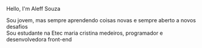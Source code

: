  Hello, I'm Aleff Souza
 
 <div>Sou jovem, mas sempre aprendendo coisas novas e sempre aberto a novos desafios

 <div>Sou estudante na Etec maria cristina medeiros, programador e desenvolvedora front-end

   <div>
     <div>
<!--
**AleffSSouza/AleffSSouza** is a ✨ _special_ ✨ repository because its `README.md` (this file) appears on your GitHub profile.

Here are some ideas to get you started:

- 🔭 I’m currently working on ...
- 🌱 I’m currently learning ...
- 👯 I’m looking to collaborate on ...
- 🤔 I’m looking for help with ...
- 💬 Ask me about ...
- 📫 How to reach me: ...
- 😄 Pronouns: ...
- ⚡ Fun fact: ...
-->
